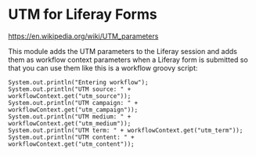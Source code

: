 # UTM for Liferay Forms

https://en.wikipedia.org/wiki/UTM_parameters

This module adds the UTM parameters to the Liferay session and adds them
as workflow context parameters when a Liferay form is submitted so that
you can use them like this is a workflow groovy script:

```
System.out.println("Entering workflow");
System.out.println("UTM source: " + workflowContext.get("utm_source"));
System.out.println("UTM campaign: " + workflowContext.get("utm_campaign"));
System.out.println("UTM medium: " + workflowContext.get("utm_medium"));
System.out.println("UTM term: " + workflowContext.get("utm_term"));
System.out.println("UTM content: " + workflowContext.get("utm_content"));
```
